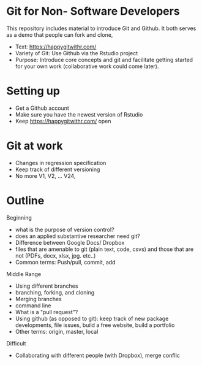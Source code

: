 Git for Non- Software Developers
================================


This repository includes material to introduce Git and Github.  It both serves as a demo that people can fork and clone, 


- Text: https://happygitwithr.com/
- Variety of Git: Use Github via the Rstudio project
- Purpose: Introduce core concepts and git and facilitate getting started for your own work (collaborative work could come later).


# Setting up

- Get a Github account
- Make sure you have the newest version of Rstudio
- Keep <https://happygitwithr.com/> open


# Git at work

- Changes in regression specification
- Keep track of different versioning
- No more V1, V2, ... V24, 


# Outline

Beginning

 - what is the purpose of version control?
 - does an applied substantive researcher need git?
 - Difference between Google Docs/ Dropbox
 - files that are amenable to git (plain text, code, csvs) and those that are not (PDFs, docx, xlsx, jpg. etc..)
 - Common terms: Push/pull, commit, add

Middle Range

- Using different branches
- branching, forking, and cloning
- Merging branches
- command line
- What is a "pull request"?
- Using github (as opposed to git): keep track of new package developments, file issues, build a free website, build a portfolio
- Other terms: origin, master, local

Difficult 

- Collaborating with different people (with Dropbox), merge conflic


